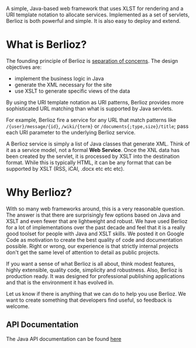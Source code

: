 A simple, Java-based web framework that uses XLST for rendering and a URI template notation to allocate services. Implemented as a set of servlets, Berlioz is both powerful and simple. It is also easy to deploy and extend.

# What is Berlioz? #

The founding principle of Berlioz is [separation of concerns](http://en.wikipedia.org/wiki/Separation_of_concerns). The design objectives are:
  * implement the business logic in Java
  * generate the XML necessary for the site
  * use XSLT to generate specific views of the data

By using the URI template notation as URI patterns, Berlioz provides more sophisticated URL matching than what is supported by Java servlets.

For example, Berlioz fire a service for any URL that match patterns like `/{user}/message/{id}`, `/wiki/{term}` or `/documents{;type,size}/title`; pass each URI parameter to the underlying Berlioz service.

A Berlioz service is simply a list of Java classes that generate XML. Think of it as a service model, not a formal **Web Service**. Once the XNL data has been created by the servlet, it is processed by XSLT into the destination format. While this is typically HTML, it can be any format that can be supported by XSLT (RSS, iCAl, .docx etc etc etc).

# Why Berlioz? #

With so many web frameworks around, this is a very reasonable question. The answer is that there are surprisingly few options based on Java and XSLT and even fewer that are lightweight and robust. We have used Berlioz for a lot of implementations over the past decade and feel that it is a really good toolset for people with Java and XSLT skills. We posted it on Google Code as motivation to create the best quality of code and documentation possible. Right or wrong, our experience is that strictly internal projects don't get the same level of attention to detail as public projects.

If you want a sense of what Berlioz is all about, think modest features, highly extensible, quality code, simplicity and robustness. Also, Berlioz is production ready. It was designed for professional publishing applications and that is the environment it has evolved in.

Let us know if there is anything that we can do to help you use Berlioz. We want to create something that developers find useful, so feedback is welcome.

## API Documentation ##

The Java API documentation can be found [here](http://pageseeder.org/apidocs/berlioz/latest/index.html)